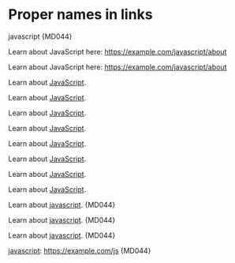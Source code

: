 # Proper names in links

javascript {MD044}

Learn about JavaScript here: https://example.com/javascript/about

Learn about JavaScript here: <https://example.com/javascript/about>

Learn about [JavaScript](https://example.com/javascript/about).

Learn about [JavaScript](wiki/javascript/about).

Learn about [JavaScript](wiki/javascript).

Learn about [JavaScript](javascript/about).

Learn about [JavaScript](javascript).

Learn about [JavaScript][js].

Learn about [JavaScript][example-js].

Learn about [JavaScript][javascript].

Learn about [javascript][js]. {MD044}

Learn about [javascript][example-js]. {MD044}

Learn about [javascript]. {MD044}

[js]: https://example.com/javascript/about
 [example-js]: javascript
   [javascript]: https://example.com/js
    [javascript]: https://example.com/js {MD044}

<!-- markdownlint-configure-file {
  "proper-names": {
    "names": [
      "JavaScript"
    ]
  },
  "no-bare-urls": false
} -->
